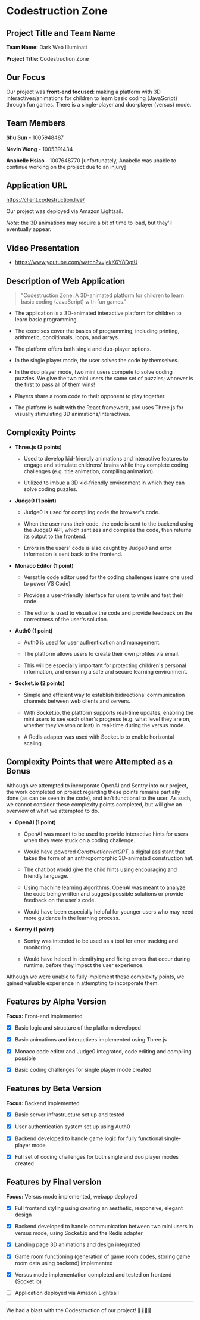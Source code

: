 # Codestruction Zone

## Project Title and Team Name

**Team Name:** Dark Web Illuminati

**Project Title:** Codestruction Zone

## Our Focus

Our project was **front-end focused**: making a platform with 3D interactives/animations for children to learn basic coding (JavaScript) through fun games. There is a single-player and duo-player (versus) mode.

## Team Members

**Shu Sun** - 1005948487

**Nevin Wong** - 1005391434

**Anabelle Hsiao** - 1007648770 [unfortunately, Anabelle was unable to continue working on the project due to an injury]

## Application URL

https://client.codestruction.live/

Our project was deployed via Amazon Lightsail.

_Note_: the 3D animations may require a bit of time to load, but they'll eventually appear.

## Video Presentation

- https://www.youtube.com/watch?v=jekK6Y8DgtU

## Description of Web Application

> "Codestruction Zone: A 3D-animated platform for children to learn basic coding (JavaScript) with fun games."

- The application is a 3D-animated interactive platform for children to learn basic programming.

- The exercises cover the basics of programming, including printing, arithmetic, conditionals, loops, and arrays.

- The platform offers both single and duo-player options.

- In the single player mode, the user solves the code by themselves.

- In the duo player mode, two mini users compete to solve coding puzzles. We give the two mini users the same set of puzzles; whoever is the first to pass all of them wins!

- Players share a room code to their opponent to play together.

- The platform is built with the React framework, and uses Three.js for visually stimulating 3D animations/interactives.

## Complexity Points

- **Three.js (2 points)**

  - Used to develop kid-friendly animations and interactive features to engage and stimulate childrens' brains while they complete coding challenges (e.g. title animation, compiling animation).

  - Utilized to imbue a 3D kid-friendly environment in which they can solve coding puzzles.

- **Judge0 (1 point)**

  - Judge0 is used for compiling code the browser's code.

  - When the user runs their code, the code is sent to the backend using the Judge0 API, which santizes and compiles the code, then returns its output to the frontend.

  - Errors in the users' code is also caught by Judge0 and error information is sent back to the frontend.

- **Monaco Editor (1 point)**

  - Versatile code editor used for the coding challenges (same one used to power VS Code)

  - Provides a user-friendly interface for users to write and test their code.

  - The editor is used to visualize the code and provide feedback on the correctness of the user's solution.

- **Auth0 (1 point)**

  - Auth0 is used for user authentication and management.

  - The platform allows users to create their own profiles via email.

  - This will be especially important for protecting children's personal information, and ensuring a safe and secure learning environment.

- **Socket.io (2 points)**

  - Simple and efficient way to establish bidirectional communication channels between web clients and servers.

  - With Socket.io, the platform supports real-time updates, enabling the mini users to see each other's progress (e.g. what level they are on, whether they've won or lost) in real-time during the versus mode.

  - A Redis adapter was used with Socket.io to enable horizontal scaling.

## Complexity Points that were Attempted as a Bonus

Although we attempted to incorporate OpenAI and Sentry into our project, the work completed on project regarding these points remains partially done (as can be seen in the code), and isn't functional to the user. As such, we cannot consider these complexity points completed, but will give an overview of what we attempted to do.

- **OpenAI (1 point)**

  - OpenAI was meant to be used to provide interactive hints for users when they were stuck on a coding challenge.

  - Would have powered _ConstructionHatGPT_, a digital assistant that takes the form of an anthropomorphic 3D-animated construction hat.

  - The chat bot would give the child hints using encouraging and friendly language.

  - Using machine learning algorithms, OpenAI was meant to analyze the code being written and suggest possible solutions or provide feedback on the user's code.

  - Would have been especially helpful for younger users who may need more guidance in the learning process.

- **Sentry (1 point)**

  - Sentry was intended to be used as a tool for error tracking and monitoring.

  - Would have helped in identifying and fixing errors that occur during runtime, before they impact the user experience.

Although we were unable to fully implement these complexity points, we gained valuable experience in attempting to incorporate them.

## Features by Alpha Version

**Focus:** Front-end implemented

- [x] Basic logic and structure of the platform developed

- [x] Basic animations and interactives implemented using Three.js

- [x] Monaco code editor and Judge0 integrated, code editing and compiling possible

- [x] Basic coding challenges for single player mode created

## Features by Beta Version

**Focus:** Backend implemented

- [x] Basic server infrastructure set up and tested

- [x] User authentication system set up using Auth0

- [x] Backend developed to handle game logic for fully functional single-player mode

- [x] Full set of coding challenges for both single and duo player modes created

## Features by Final version

**Focus:** Versus mode implemented, webapp deployed

- [x] Full frontend styling using creating an aesthetic, responsive, elegant design

- [x] Backend developed to handle communication between two mini users in versus mode, using Socket.io and the Redis adapter

- [x] Landing page 3D animations and design integrated

- [x] Game room functioning (generation of game room codes, storing game room data using backend) implemented

- [x] Versus mode implementation completed and tested on frontend (Socket.io)

- [ ] Application deployed via Amazon Lightsail

---

We had a blast with the Codestruction of our project! 👷🚧🐱‍💻
